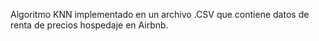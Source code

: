 Algoritmo KNN implementado en un archivo .CSV que contiene datos de renta de precios hospedaje en Airbnb.
